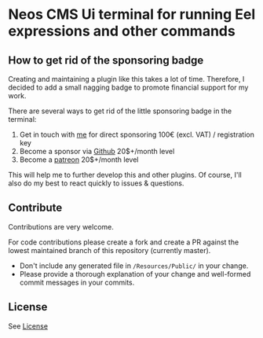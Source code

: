 # Neos CMS Ui terminal for running Eel expressions and other commands

## How to get rid of the sponsoring badge

Creating and maintaining a plugin like this takes a lot of time.
Therefore, I decided to add a small nagging badge to promote financial support for my work.

There are several ways to get rid of the little sponsoring badge in the terminal:

1. Get in touch with [me](sponsor@helzle.it) for direct sponsoring 100€ (excl. VAT) / registration key
2. Become a sponsor via [Github](https://github.com/sebobo) 20$+/month level
3. Become a [patreon](https://www.patreon.com/shelzle) 20$+/month level

This will help me to further develop this and other plugins.
Of course, I'll also do my best to react quickly to issues & questions.

## Contribute

Contributions are very welcome.

For code contributions please create a fork and create a PR against the lowest maintained
branch of this repository (currently master).

* Don't include any generated file in `/Resources/Public/` in your change.
* Please provide a thorough explanation of your change and well-formed commit messages in your commits.

## License

See [License](LICENSE.txt)
